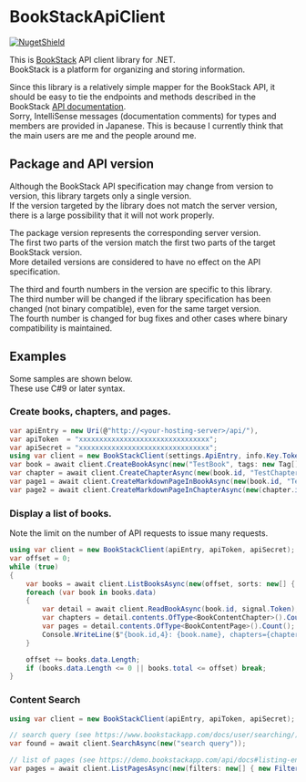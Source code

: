 # BookStackApiClient

[![NugetShield]][NugetPackage]

[NugetPackage]: https://www.nuget.org/packages/BookStackApiClient
[NugetShield]: https://img.shields.io/nuget/v/BookStackApiClient

This is [BookStack](https://www.bookstackapp.com/) API client library for .NET.  
BookStack is a platform for organizing and storing information.


Since this library is a relatively simple mapper for the BookStack API, it should be easy to tie the endpoints and methods described in the BookStack [API documentation](https://demo.bookstackapp.com/api/docs).  
Sorry, IntelliSense messages (documentation comments) for types and members are provided in Japanese. This is because I currently think that the main users are me and the people around me.  

## Package and API version 

Although the BookStack API specification may change from version to version, this library targets only a single version.  
If the version targeted by the library does not match the server version, there is a large possibility that it will not work properly.  

The package version represents the corresponding server version.  
The first two parts of the version match the first two parts of the target BookStack version.  
More detailed versions are considered to have no effect on the API specification.  

The third and fourth numbers in the version are specific to this library.  
The third number will be changed if the library specification has been changed (not binary compatible), even for the same target version.  
The fourth number is changed for bug fixes and other cases where binary compatibility is maintained.  

## Examples

Some samples are shown below.  
These use C#9 or later syntax.  

### Create books, chapters, and pages.

```csharp
var apiEntry = new Uri(@"http://<your-hosting-server>/api/"),
var apiToken  = "xxxxxxxxxxxxxxxxxxxxxxxxxxxxxxxx";
var apiSecret = "xxxxxxxxxxxxxxxxxxxxxxxxxxxxxxxx";
using var client = new BookStackClient(settings.ApiEntry, info.Key.Token, info.Key.Secret);
var book = await client.CreateBookAsync(new("TestBook", tags: new Tag[] { new("test") }));
var chapter = await client.CreateChapterAsync(new(book.id, "TestChapter"));
var page1 = await client.CreateMarkdownPageInBookAsync(new(book.id, "TestPage", "# Test page in book"));
var page2 = await client.CreateMarkdownPageInChapterAsync(new(chapter.id, "TestPage", "# Test page in chapter"));
```

### Display a list of books.

Note the limit on the number of API requests to issue many requests.  

```csharp
using var client = new BookStackClient(apiEntry, apiToken, apiSecret);
var offset = 0;
while (true)
{
    var books = await client.ListBooksAsync(new(offset, sorts: new[] { "id", }));
    foreach (var book in books.data)
    {
        var detail = await client.ReadBookAsync(book.id, signal.Token);
        var chapters = detail.contents.OfType<BookContentChapter>().Count();
        var pages = detail.contents.OfType<BookContentPage>().Count();
        Console.WriteLine($"{book.id,4}: {book.name}, chapters={chapters}, pages={pages}");
    }

    offset += books.data.Length;
    if (books.data.Length <= 0 || books.total <= offset) break;
}
```

### Content Search

```csharp
using var client = new BookStackClient(apiEntry, apiToken, apiSecret);

// search query (see https://www.bookstackapp.com/docs/user/searching/)
var found = await client.SearchAsync(new("search query"));

// list of pages (see https://demo.bookstackapp.com/api/docs#listing-endpoints)
var pages = await client.ListPagesAsync(new(filters: new[] { new Filter("filter", "expression") }));
```